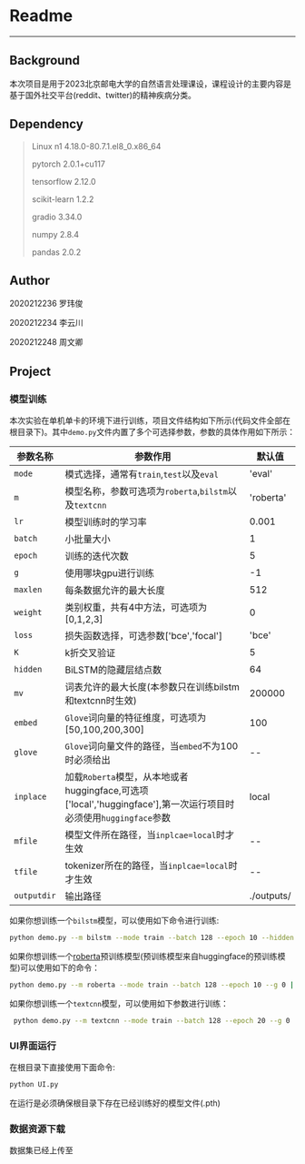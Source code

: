 # Readme

------

## Background

本次项目是用于2023北京邮电大学的自然语言处理课设，课程设计的主要内容是基于国外社交平台(reddit、twitter)的精神疾病分类。

## Dependency

>Linux n1 4.18.0-80.7.1.el8_0.x86_64
>
>pytorch 2.0.1+cu117
>
>tensorflow 2.12.0
>
>scikit-learn 1.2.2
>
>gradio 3.34.0
>
>numpy 2.8.4
>
>pandas 2.0.2

## Author

2020212236	罗玮俊

2020212234	李云川

2020212248	周文卿

## Project

### 模型训练

本次实验在单机单卡的环境下进行训练，项目文件结构如下所示(代码文件全部在根目录下)。其中`demo.py`文件内置了多个可选择参数，参数的具体作用如下所示：

| 参数名称    | 参数作用                                                     | 默认值     |
| ----------- | ------------------------------------------------------------ | ---------- |
| `mode`      | 模式选择，通常有`train`,`test`以及`eval`                     | 'eval'     |
| `m`         | 模型名称，参数可选项为`roberta`,`bilstm`以及`textcnn`        | 'roberta'  |
| `lr`        | 模型训练时的学习率                                           | 0.001      |
| `batch`     | 小批量大小                                                   | 1          |
| `epoch`     | 训练的迭代次数                                               | 5          |
| `g`         | 使用哪块gpu进行训练                                          | -1         |
| `maxlen`    | 每条数据允许的最大长度                                       | 512        |
| `weight`    | 类别权重，共有4中方法，可选项为[0,1,2,3]                     | 0          |
| `loss`      | 损失函数选择，可选参数['bce','focal']                        | 'bce'      |
| `K`         | k折交叉验证                                                  | 5          |
| `hidden`    | BiLSTM的隐藏层结点数                                         | 64         |
| `mv`        | 词表允许的最大长度(本参数只在训练bilstm和textcnn时生效)      | 200000     |
| `embed`     | `Glove`词向量的特征维度，可选项为[50,100,200,300]            | 100        |
| `glove`     | `Glove`词向量文件的路径，当`embed`不为100时必须给出          | --         |
| `inplace`   | 加载`Roberta`模型，从本地或者huggingface,可选项['local','huggingface'],第一次运行项目时必须使用`huggingface`参数 | local      |
| `mfile`     | 模型文件所在路径，当`inplcae=local`时才生效                  | --         |
| `tfile`     | tokenizer所在的路径，当`inplcae=local`时才生效               | --         |
| `outputdir` | 输出路径                                                     | ./outputs/ |

如果你想训练一个`bilstm`模型，可以使用如下命令进行训练:

```bash
python demo.py --m bilstm --mode train --batch 128 --epoch 10 --hidden 32 --g 0 | tee bilstm.log
```

如果你想训练一个[roberta](https://huggingface.co/mental/mental-bert-base-uncased)预训练模型(预训练模型来自huggingface的预训练模型)可以使用如下的命令：

```bash
python demo.py --m roberta --mode train --batch 128 --epoch 10 --g 0 | tee roberta.log
```

如果你想训练一个`textcnn`模型，可以使用如下参数进行训练：

```bash
 python demo.py --m textcnn --mode train --batch 128 --epoch 20 --g 0 | tee textcnn.log
```

 

### UI界面运行

在根目录下直接使用下面命令:

```bash
python UI.py
```

在运行是必须确保根目录下存在已经训练好的模型文件(.pth)



### 数据资源下载

数据集已经上传至
